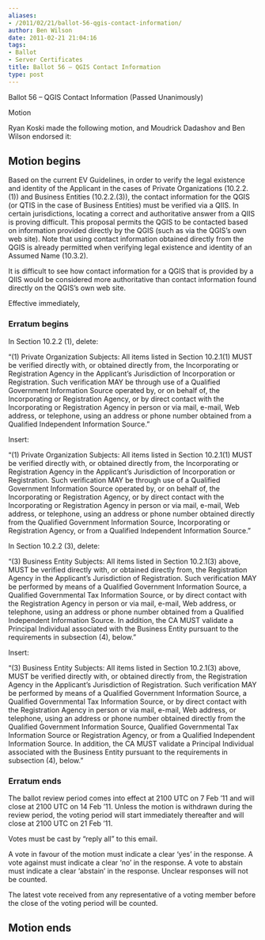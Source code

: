 ```yaml
---
aliases:
- /2011/02/21/ballot-56-qgis-contact-information/
author: Ben Wilson
date: 2011-02-21 21:04:16
tags:
- Ballot
- Server Certificates
title: Ballot 56 – QGIS Contact Information
type: post
---
```


Ballot 56 – QGIS Contact Information (Passed Unanimously)

Motion

Ryan Koski made the following motion, and Moudrick Dadashov and Ben Wilson endorsed it:

## Motion begins

Based on the current EV Guidelines, in order to verify the legal existence and identity of the Applicant in the cases of Private Organizations (10.2.2.(1)) and Business Entities (10.2.2.(3)), the contact information for the QGIS (or QTIS in the case of Business Entities) must be verified via a QIIS. In certain jurisdictions, locating a correct and authoritative answer from a QIIS is proving difficult. This proposal permits the QGIS to be contacted based on information provided directly by the QGIS (such as via the QGIS’s own web site). Note that using contact information obtained directly from the QGIS is already permitted when verifying legal existence and identity of an Assumed Name (10.3.2).

It is difficult to see how contact information for a QGIS that is provided by a QIIS would be considered more authoritative than contact information found directly on the QGIS’s own web site.

Effective immediately,

### Erratum begins

In Section 10.2.2 (1), delete:

“(1) Private Organization Subjects: All items listed in Section 10.2.1(1) MUST be verified directly with, or obtained directly from, the Incorporating or Registration Agency in the Applicant’s Jurisdiction of Incorporation or Registration. Such verification MAY be through use of a Qualified Government Information Source operated by, or on behalf of, the Incorporating or Registration Agency, or by direct contact with the Incorporating or Registration Agency in person or via mail, e-mail, Web address, or telephone, using an address or phone number obtained from a Qualified Independent Information Source.”

Insert:

“(1) Private Organization Subjects: All items listed in Section 10.2.1(1) MUST be verified directly with, or obtained directly from, the Incorporating or Registration Agency in the Applicant’s Jurisdiction of Incorporation or Registration. Such verification MAY be through use of a Qualified Government Information Source operated by, or on behalf of, the Incorporating or Registration Agency, or by direct contact with the Incorporating or Registration Agency in person or via mail, e-mail, Web address, or telephone, using an address or phone number obtained directly from the Qualified Government Information Source, Incorporating or Registration Agency, or from a Qualified Independent Information Source.”

In Section 10.2.2 (3), delete:

“(3) Business Entity Subjects: All items listed in Section 10.2.1(3) above, MUST be verified directly with, or obtained directly from, the Registration Agency in the Applicant’s Jurisdiction of Registration. Such verification MAY be performed by means of a Qualified Government Information Source, a Qualified Governmental Tax Information Source, or by direct contact with the Registration Agency in person or via mail, e-mail, Web address, or telephone, using an address or phone number obtained from a Qualified Independent Information Source. In addition, the CA MUST validate a Principal Individual associated with the Business Entity pursuant to the requirements in subsection (4), below.”

Insert:

“(3) Business Entity Subjects: All items listed in Section 10.2.1(3) above, MUST be verified directly with, or obtained directly from, the Registration Agency in the Applicant’s Jurisdiction of Registration. Such verification MAY be performed by means of a Qualified Government Information Source, a Qualified Governmental Tax Information Source, or by direct contact with the Registration Agency in person or via mail, e-mail, Web address, or telephone, using an address or phone number obtained directly from the Qualified Government Information Source, Qualified Governmental Tax Information Source or Registration Agency, or from a Qualified Independent Information Source. In addition, the CA MUST validate a Principal Individual associated with the Business Entity pursuant to the requirements in subsection (4), below.”

### Erratum ends

The ballot review period comes into effect at 2100 UTC on 7 Feb ’11 and will close at 2100 UTC on 14 Feb ’11. Unless the motion is withdrawn during the review period, the voting period will start immediately thereafter and will close at 2100 UTC on 21 Feb ’11.

Votes must be cast by “reply all” to this email.

A vote in favour of the motion must indicate a clear ‘yes’ in the response. A vote against must indicate a clear ‘no’ in the response. A vote to abstain must indicate a clear ‘abstain’ in the response. Unclear responses will not be counted.

The latest vote received from any representative of a voting member before the close of the voting period will be counted.

## Motion ends
